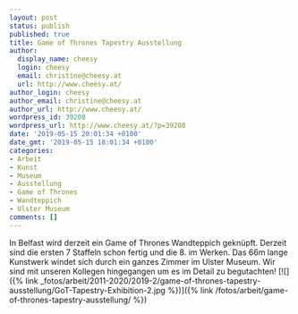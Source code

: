 ```yaml
---
layout: post
status: publish
published: true
title: Game of Thrones Tapestry Ausstellung
author:
  display_name: cheesy
  login: cheesy
  email: christine@cheesy.at
  url: http://www.cheesy.at/
author_login: cheesy
author_email: christine@cheesy.at
author_url: http://www.cheesy.at/
wordpress_id: 39208
wordpress_url: http://www.cheesy.at/?p=39208
date: '2019-05-15 20:01:34 +0100'
date_gmt: '2019-05-15 18:01:34 +0100'
categories:
- Arbeit
- Kunst
- Museum
- Ausstellung
- Game of Thrones
- Wandteppich
- Ulster Museum
comments: []
---
```

In Belfast wird derzeit ein Game of Thrones Wandteppich geknüpft. Derzeit sind die ersten 7 Staffeln schon fertig und die 8. im Werken. Das 66m lange Kunstwerk windet sich durch ein ganzes Zimmer im Ulster Museum. Wir sind mit unseren Kollegen hingegangen um es im Detail zu begutachten!
[![]({% link _fotos/arbeit/2011-2020/2019-2/game-of-thrones-tapestry-ausstellung/GoT-Tapestry-Exhibition-2.jpg %})]({% link /fotos/arbeit/game-of-thrones-tapestry-ausstellung/ %})
